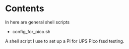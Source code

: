 
Contents
========

In here are general shell scripts

* config_for_pico.sh

A shell script I use to set up a Pi for UPS PIco fssd testing.


